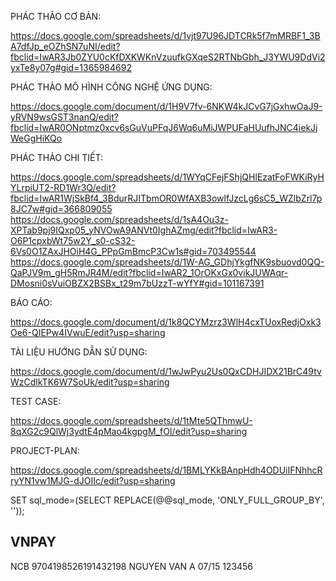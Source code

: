 PHÁC THẢO CƠ BẢN:

https://docs.google.com/spreadsheets/d/1vjt97U96JDTCRk5f7mMRBF1_3BA7dfJp_eOZhSN7uNI/edit?fbclid=IwAR3Jb0ZYU0cKfDXKWKnVzuufkGXqeS2RTNbGbh_J3YWU9DdVi2yxTe8y07g#gid=1365984692

PHÁC THẢO MÔ HÌNH CÔNG NGHỆ ỨNG DỤNG:

https://docs.google.com/document/d/1H9V7fv-6NKW4kJCvG7jGxhwOaJ9-yRVN9wsGST3nanQ/edit?fbclid=IwAR0ONptmz0xcv6sGuVuPFqJ6Wq6uMiJWPUFaHUufhJNC4iekJjWeGgHiKQo

PHÁC THẢO CHI TIẾT:

https://docs.google.com/spreadsheets/d/1WYqCFejFShjQHlEzatFoFWKiRyHYLrpiUT2-RD1Wr3Q/edit?fbclid=IwAR1WjSkBf4_3BdurRJITbmOR0WfAXB3owlfJzcLg6sC5_WZlbZrl7p8JC7w#gid=366809055
https://docs.google.com/spreadsheets/d/1sA4Ou3z-XPTab9pj9IQxp05_yNVOwA9ANVt0IghAZmg/edit?fbclid=IwAR3-O6P1cpxbWt75w2Y_s0-cS32-6Vs0O1ZAxJHOiH4G_PPpGmBmcP3Cw1s#gid=703495544
https://docs.google.com/spreadsheets/d/1W-AG_GDhjYkgfNK9sbuovd0QQ-QaPJV9m_gH5RmJR4M/edit?fbclid=IwAR2_1OrOKxGx0vikJUWAqr-DMosni0sVuiOBZX2BSBx_t29m7bUzzT-wYfY#gid=101167391

BÁO CÁO:

https://docs.google.com/document/d/1k8QCYMzrz3WlH4cxTUoxRedjOxk3Oe6-QIEPw4IVwuE/edit?usp=sharing

TÀI LIỆU HƯỚNG DẪN SỬ DỤNG:

https://docs.google.com/document/d/1wJwPyu2Us0QxCDHJIDX21BrC49tvWzCdlkTK6W7SoUk/edit?usp=sharing

TEST CASE:

https://docs.google.com/spreadsheets/d/1tMte5QThmwU-8qXG2c9QlWj3ydtE4pMao4kgpgM_fOI/edit?usp=sharing

PROJECT-PLAN:

https://docs.google.com/spreadsheets/d/1BMLYKkBAnpHdh4ODUiIFNhhcRryYN1vw1MJG-dJOIIc/edit?usp=sharing

SET sql_mode=(SELECT REPLACE(@@sql_mode, 'ONLY_FULL_GROUP_BY', ''));

## VNPAY

NCB
9704198526191432198
NGUYEN VAN A
07/15
123456
